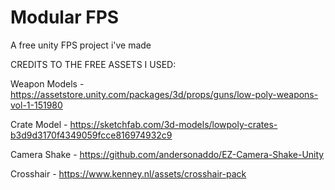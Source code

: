 # Modular FPS
A free unity FPS project i've made

CREDITS TO THE FREE ASSETS I USED:


Weapon Models - https://assetstore.unity.com/packages/3d/props/guns/low-poly-weapons-vol-1-151980

Crate Model - https://sketchfab.com/3d-models/lowpoly-crates-b3d9d3170f4349059fcce816974932c9

Camera Shake - https://github.com/andersonaddo/EZ-Camera-Shake-Unity

Crosshair - https://www.kenney.nl/assets/crosshair-pack
